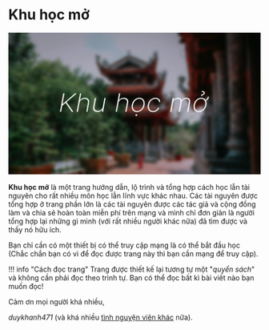 # Khu học mở

![](assets/cover.png)

**Khu học mở** là một trang hướng dẫn, lộ trình và tổng hợp cách học lẫn tài nguyên cho rất nhiều môn học lẫn lĩnh vực khác nhau. Các tài nguyên được tổng hợp ở trang phần lớn là các tài nguyên được các tác giả và cộng đồng làm và chia sẻ hoàn toàn miễn phí trên mạng và mình chỉ đơn giản là người tổng hợp lại những gì mình (với rất nhiều người khác nữa) đã tìm được và thấy nó hữu ích.

Bạn chỉ cần có một thiết bị có thể truy cập mạng là có thể bắt đầu học (Chắc chắn bạn có vì để đọc được trang này thì bạn cần mạng để truy cập).

!!! info "Cách đọc trang"
    Trang được thiết kế lại tương tự một "*quyển sách*" và không cần phải đọc theo trình tự. Bạn có thể đọc bất kì bài viết nào bạn muốn đọc!

Cảm ơn mọi người khá nhiều,

*duykhanh471* (và khá nhiều [tình nguyện viên khác](cam-on.md) nữa).

